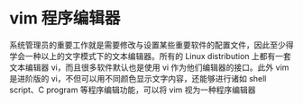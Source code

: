 # vim 程序编辑器

系统管理员的重要工作就是需要修改与设置某些重要软件的配置文件，因此至少得学会一种以上的文字模式下的文本编辑器。所有的 Linux distribution 上都有一套文本编辑器 vi，而且很多软件默认也是使用 vi 作为他们编辑器的接口。此外 vim 是进阶版的 vi，不但可以用不同颜色显示文字内容，还能够进行诸如 shell script、C program 等程序编辑功能，可以将 vim 视为一种程序编辑器